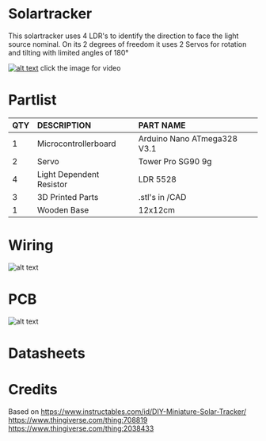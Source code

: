 # Solartracker

This solartracker uses 4 LDR's to identify the direction to face the light source nominal.
On its 2 degrees of freedom it uses 2 Servos for rotation and tilting with limited angles of 180°

[![alt text](https://abload.de/img/dsc_0023_upgjjtd.jpg)](https://www.youtube.com/watch?v=aiPPVG4HHPI)
click the image for video


# Partlist
 
|QTY|	DESCRIPTION	|PART NAME|
| :---   | :---   | :---   |
|1|	Microcontrollerboard|	Arduino Nano ATmega328 V3.1|
|2|	Servo|	Tower Pro SG90 9g|
|4|	Light Dependent Resistor|	LDR 5528|
|3|	3D Printed Parts|	.stl's in /CAD|
|1|	Wooden Base|	12x12cm|

# Wiring
![alt text](https://abload.de/img/wireingojk72.png)

# PCB
![alt text](https://abload.de/img/pcbh3j14.jpg)

# Datasheets

# Credits
Based on
https://www.instructables.com/id/DIY-Miniature-Solar-Tracker/
https://www.thingiverse.com/thing:708819
https://www.thingiverse.com/thing:2038433
